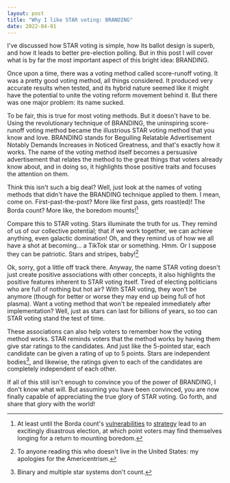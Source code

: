 ```yaml
---
layout: post
title: "Why I like STAR voting: BRANDING"
date: 2022-04-01
---
```

I've discussed how STAR voting is simple, how its ballot design is superb, and how it leads to better pre-election polling. But in this post I will cover what is by far the most important aspect of this bright idea: BRANDING.

Once upon a time, there was a voting method called score-runoff voting. It was a pretty good voting method, all things considered. It produced very accurate results when tested, and its hybrid nature seemed like it might have the potential to unite the voting reform movement behind it. But there was one major problem: its name sucked.

To be fair, this is true for most voting methods. But it doesn't have to be. Using the revolutionary technique of BRANDING, the uninspiring score-runoff voting method became the illustrious STAR voting method that you know and love. BRANDING stands for Beguiling Relatable Advertisement Notably Demands Increases in Noticed Greatness, and that's exactly how it works. The name of the voting method itself becomes a persuasive advertisement that relates the method to the great things that voters already know about, and in doing so, it highlights those positive traits and focuses the attention on them.

<!--break-->

Think this isn't such a big deal? Well, just look at the names of voting methods that didn't have the BRANDING technique applied to them. I mean, come on. First-past-the-post? More like first pass, gets roast(ed)! The Borda count? More like, the boredom mounts![^1]

Compare this to STAR voting. Stars illuminate the truth for us. They remind of us of our collective potential; that if we work together, we can achieve anything, even galactic domination! Oh, and they remind us of how we all have a shot at becoming... a TikTok star or something. Hmm. Or I suppose they can be patriotic. Stars and stripes, baby![^2]

Ok, sorry, got a little off track there. Anyway, the name STAR voting doesn't just create positive associations with other concepts, it also highlights the positive features inherent to STAR voting itself. Tired of electing politicians who are full of nothing but hot air? With STAR voting, they won't be anymore (though for better or worse they may end up being full of hot plasma). Want a voting method that won't be repealed immediately after implementation? Well, just as stars can last for billions of years, so too can STAR voting stand the test of time.

These associations can also help voters to remember how the voting method works. STAR reminds voters that the method works by having them give star ratings to the candidates. And just like the 5-pointed star, each candidate can be given a rating of up to 5 points. Stars are independent bodies[^3], and likewise, the ratings given to each of the candidates are completely independent of each other.

If all of this still isn't enough to convince you of the power of BRANDING, I don't know what will. But assuming you have been convinced, you are now finally capable of appreciating the true glory of STAR voting. Go forth, and share that glory with the world!

[^1]: At least until the Borda count's [vulnerabilities](https://en.wikipedia.org/wiki/Borda_count#Potential_for_tactical_manipulation) to [strategy](https://electowiki.org/wiki/Dark_horse_plus_3_rivals) lead to an excitingly disastrous election, at which point voters may find themselves longing for a return to mounting boredom.

[^2]: To anyone reading this who doesn't live in the United States: my apologies for the Americentrism.

[^3]: Binary and multiple star systems don't count.